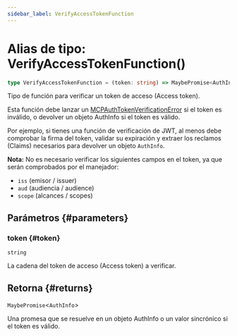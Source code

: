 ```yaml
---
sidebar_label: VerifyAccessTokenFunction
---
```


# Alias de tipo: VerifyAccessTokenFunction()

```ts
type VerifyAccessTokenFunction = (token: string) => MaybePromise<AuthInfo>;
```

Tipo de función para verificar un token de acceso (Access token).

Esta función debe lanzar un [MCPAuthTokenVerificationError](/references/js/classes/MCPAuthTokenVerificationError.md) si el token es inválido,
o devolver un objeto AuthInfo si el token es válido.

Por ejemplo, si tienes una función de verificación de JWT, al menos debe comprobar la
firma del token, validar su expiración y extraer los reclamos (Claims) necesarios para devolver un objeto `AuthInfo`.

**Nota:** No es necesario verificar los siguientes campos en el token, ya que serán comprobados
por el manejador:

- `iss` (emisor / issuer)
- `aud` (audiencia / audience)
- `scope` (alcances / scopes)

## Parámetros {#parameters}

### token {#token}

`string`

La cadena del token de acceso (Access token) a verificar.

## Retorna {#returns}

`MaybePromise`\<`AuthInfo`\>

Una promesa que se resuelve en un objeto AuthInfo o un valor sincrónico si el
token es válido.